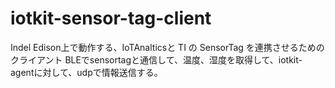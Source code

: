 # iotkit-sensor-tag-client

Indel Edison上で動作する、IoTAnalticsと TI の SensorTag を連携させるためのクライアント
BLEでsensortagと通信して、温度、湿度を取得して、iotkit-agentに対して、udpで情報送信する。


